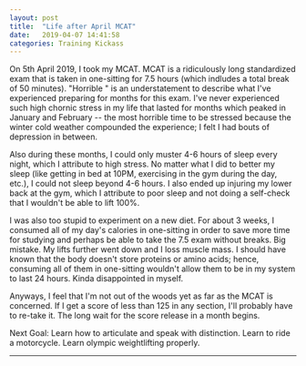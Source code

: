 ```yaml
---
layout: post
title:  "Life after April MCAT"
date:   2019-04-07 14:41:58
categories: Training Kickass
---
```


On 5th April 2019, I took my MCAT. MCAT is a ridiculously long standardized exam that is taken in one-sitting for 7.5 hours (which indludes a total break of 50 minutes). "Horrible " is an understatement to describe what I've experienced preparing for months for this exam. I've never experienced such high chornic stress in my life that lasted for months which peaked in January and February -- the most horrible time to be stressed because the winter cold weather compounded the experience; I felt I had bouts of depression in between. 

Also during these months, I could only muster 4-6 hours of sleep every night, which I attribute to high stress. No matter what I did to better my sleep (like getting in bed at 10PM, exercising in the gym during the day, etc.), I could not sleep beyond 4-6 hours. I also ended up injuring my lower back at the gym, which I attribute to poor sleep and not doing a self-check that I wouldn't be able to lift 100%.

I was also too stupid to experiment on a new diet. For about 3 weeks, I consumed all of my day's calories in one-sitting in order to save more time  for studying and perhaps be able to take the 7.5 exam without breaks. Big mistake. My lifts further went down and I loss muscle mass. I should have known that the body doesn't store proteins or amino acids; hence, consuming all of them in one-sitting wouldn't allow them to be in my system to last 24 hours. Kinda disappointed in myself.

Anyways, I feel that I'm not out of the woods yet as far as the MCAT is concerned. If I get a score of less than 125 in any section, I'll probably have to re-take it. The long wait for the score release in a month begins. 



Next Goal: Learn how to articulate and speak with distinction. Learn to ride a motorcycle. Learn olympic weightlifting properly.









---
